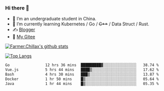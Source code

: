 ### Hi there 👋

- 🔭 I’m an undergraduate student in China.
- 🌱 I’m currently learning Kubernetes / Go / ~~C++~~ / Data Struct / Rust.
- ✍️ [Blogger](https://blog.farmer233.top)
- 🤔 [My Gitee](https://gitee.com/Farmer-chong)


[![Farmer.Chillax's github stats](https://github-readme-stats.vercel.app/api?username=FarmerChillax)](https://github.com/anuraghazra/github-readme-stats)

[![Top Langs](https://github-readme-stats.vercel.app/api/top-langs/?username=FarmerChillax&layout=compact&hide=html,css,javascript)](https://github.com/anuraghazra/github-readme-stats)


<a href="https://wakatime.com/@Farmer"> </a>
          <!--START_SECTION:waka-->

```txt
Go                12 hrs 36 mins  █████████▓░░░░░░░░░░░░░░░   38.74 %
Vue.js            5 hrs 44 mins   ████▒░░░░░░░░░░░░░░░░░░░░   17.62 %
Bash              4 hrs 30 mins   ███▒░░░░░░░░░░░░░░░░░░░░░   13.87 %
Docker            1 hr 50 mins    █▒░░░░░░░░░░░░░░░░░░░░░░░   05.64 %
Java              1 hr 44 mins    █▒░░░░░░░░░░░░░░░░░░░░░░░   05.35 %
```

<!--END_SECTION:waka-->



<!--
**Farmer-chong/Farmer-chong** is a ✨ _special_ ✨ repository because its `README.md` (this file) appears on your GitHub profile.

Here are some ideas to get you started:

- 🔭 I’m currently working on ...
- 🌱 I’m currently learning ...
- 👯 I’m looking to collaborate on ...
- 🤔 I’m looking for help with ...
- 💬 Ask me about ...
- 📫 How to reach me: ...
- 😄 Pronouns: ...
- ⚡ Fun fact: ...
-->
